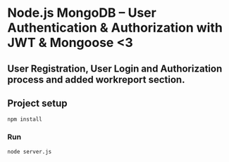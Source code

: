 # Node.js MongoDB – User Authentication & Authorization with JWT & Mongoose <3

## User Registration, User Login and Authorization process and added workreport section.

## Project setup
```
npm install
```

### Run
```
node server.js
```
